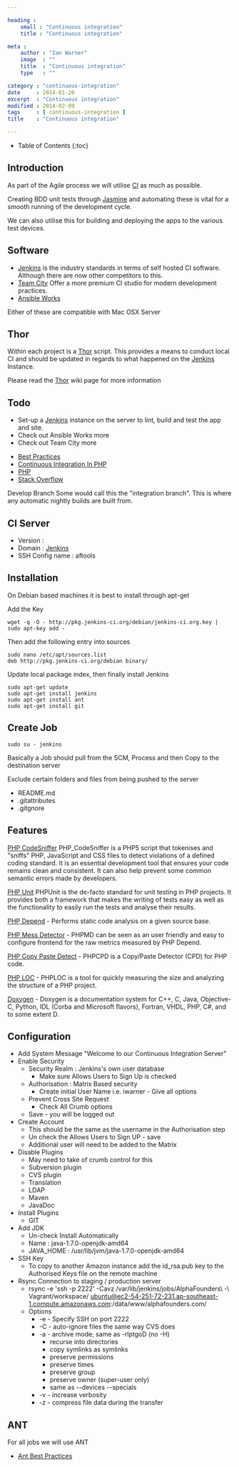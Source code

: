 ```yaml
---

heading :
    small : "Continuous integration"
    title : "Continuous integration"

meta :
    author : "Ian Warner"
    image  : ""
    title  : "Continuous integration"
    type   : ""

category : "continuous-integration"
date     : 2014-01-20
excerpt  : "Continuous integration"
modified : 2014-02-09
tags     : [ continuous-integration ]
title    : "Continuous integration"

---
```


* Table of Contents
{:toc}

## Introduction

As part of the Agile process we will utilise [CI][] as much as possible.

Creating BDD unit tests through [Jasmine][] and automating these is vital for a
smooth running of the development cycle.

We can also utilise this for building and deploying the apps to the various test
devices.

## Software

* [Jenkins][] is the industry standards in terms of self hosted CI software. Although
there are now other competitors to this.
* [Team City][] Offer a more premium CI studio for modern development practices.
* [Ansible Works][]

Either of these are compatible with Mac OSX Server

## Thor
Within each project is a [Thor][] script. This provides a means to conduct local
CI and should be updated in regards to what happened on the [Jenkins][] Instance.

Please read the [Thor][] wiki page for more information

## Todo
* Set-up a [Jenkins][] instance on the server to lint, build and test the app and site.
* Check out Ansible Works more
* Check out Team City more

[CI]:http://martinfowler.com/articles/continuousIntegration.html
[Jasmine]:http://pivotal.github.io/jasmine/
[Thor]:http://whatisthor.com/
[Jenkins]:http://jenkins-ci.org/
[Team City]:http://www.jetbrains.com/teamcity

[Ansible Works]:http://www.ansibleworks.com/ansibleworks-awx/

* [Best Practices](https://wiki.jenkins-ci.org/display/JENKINS/Jenkins+Best+Practices)
* [Continuous Integration In PHP](http://erichogue.ca/2011/05/php/continuous-integration-in-php/)
* [PHP](http://jenkins-php.org/)
* [Stack Overflow](http://stackoverflow.com/questions/tagged/php+jenkins)

Develop Branch
Some would call this the "integration branch". This is where any automatic nightly builds are built from.

## CI Server

* Version         :
* Domain          : [Jenkins](http://ci.alphafounders.com)
* SSH Config name : aftools

## Installation

On Debian based machines it is best to install through apt-get

Add the Key

    wget -q -O - http://pkg.jenkins-ci.org/debian/jenkins-ci.org.key | sudo apt-key add -

Then add the following entry into sources

    sudo nano /etc/apt/sources.list
    deb http://pkg.jenkins-ci.org/debian binary/

Update local package index, then finally install Jenkins

    sudo apt-get update
    sudo apt-get install jenkins
    sudo apt-get install ant
    sudo apt-get install git

## Create Job

    sudo su - jenkins

Basically a Job should pull from the SCM, Process and then Copy to the destination server

Exclude certain folders and files from being pushed to the server

* README.md
* .gitattributes
* .gitgnore

## Features

[PHP CodeSniffer](http://pear.php.net/manual/en/package.php.php-codesniffer.intro.php)
PHP_CodeSniffer is a PHP5 script that tokenises and "sniffs" PHP, JavaScript and CSS files to detect violations of a defined coding standard.
It is an essential development tool that ensures your code remains clean and consistent. It can also help prevent some common semantic errors made by developers.

[PHP Unit](https://github.com/sebastianbergmann/phpunit/)
PHPUnit is the de-facto standard for unit testing in PHP projects. It provides both a framework that makes the writing of tests easy as well as the functionality to easily run the tests and analyse their results.

[PHP Depend](http://pdepend.org/) - Performs static code analysis on a given source base.

[PHP Mess Detector](http://phpmd.org/) - PHPMD can be seen as an user friendly and easy to configure frontend for the raw metrics measured by PHP Depend.

[PHP Copy Paste Detect](https://github.com/sebastianbergmann/phpcpd) - PHPCPD is a Copy/Paste Detector (CPD) for PHP code.

[PHP LOC](https://github.com/sebastianbergmann/phploc) - PHPLOC is a tool for quickly measuring the size and analyzing the structure of a PHP project.

[Doxygen](http://www.stack.nl/~dimitri/doxygen/) - Doxygen is a documentation system for C++, C, Java, Objective-C, Python, IDL (Corba and Microsoft flavors), Fortran, VHDL, PHP, C#, and to some extent D.

## Configuration

* Add System Message "Welcome to  our Continuous Integration Server"
* Enable Security
    * Security Realm : Jenkins's own user database
        * Make sure Allows Users to Sign Up is checked
    * Authorisation  : Matrix Based security
        * Create initial User Name i.e. iwarner - Give all options
    * Prevent Cross Site Request
        * Check All Crumb options
    * Save - you will be logged out
* Create Account
    * This should be the same as the username in the Authorisation step
    * Un check the Allows Users to Sign UP - save
    * Additional user will need to be added to the Matrix
* Disable Plugins
    * May need to take of crumb control for this
    * Subversion plugin
    * CVS plugin
    * Translation
    * LDAP
    * Maven
    * JavaDoc
* Install Plugins
    * GIT
* Add JDK
    * Un-check Install Automatically
    * Name      : java-1.7.0-openjdk-amd64
    * JAVA_HOME : /usr/lib/jvm/java-1.7.0-openjdk-amd64
* SSH Key
    * To copy to another Amazon instance add the id_rsa.pub key to the Authorised Keys file on the remote machine
* Rsync Connection to staging / production server
    * rsync -e 'ssh -p 2222' -Cavz /var/lib/jenkins/jobs/AlphaFounders\ -\ Vagrant/workspace/ ubuntu@ec2-54-251-72-231.ap-southeast-1.compute.amazonaws.com:/data/www/alphafounders.com/
    * Options
        * -e - Specify SSH on port 2222
        * -C - auto-ignore files the same way CVS does
        * -a - archive mode; same as -rlptgoD (no -H)
            * recurse into directories
            * copy symlinks as symlinks
            * preserve permissions
            * preserve times
            * preserve group
            * preserve owner (super-user only)
            * same as --devices --specials
        * -v - increase verbosity
        * -z - compress file data during the transfer

## ANT

For all jobs we will use ANT

* [Ant Best Practices](http://onjava.com/onjava/2003/12/17/ant_bestpractices.html)